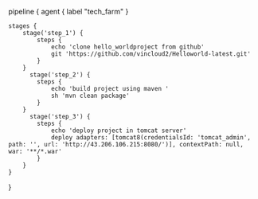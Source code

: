 pipeline {
    agent { label "tech_farm" }

    stages {
        stage('step_1') {
            steps {
                echo 'clone hello_worldproject from github'
                git 'https://github.com/vincloud2/Helloworld-latest.git'
            }
        }
          stage('step_2') {
            steps {
                echo 'build project using maven '
                sh 'mvn clean package'
            }
        }
          stage('step_3') {
            steps {
                echo 'deploy project in tomcat server'
                deploy adapters: [tomcat8(credentialsId: 'tomcat_admin', path: '', url: 'http://43.206.106.215:8080/')], contextPath: null, war: '**/*.war'
            }
        }
    }
}
